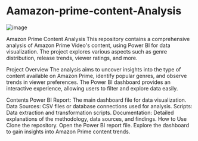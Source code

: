 # Aamazon-prime-content-Analysis

![image](https://github.com/user-attachments/assets/dd1614e8-af24-4448-8fdf-9a23378809da)


Amazon Prime Content Analysis
This repository contains a comprehensive analysis of Amazon Prime Video's content, using Power BI for data visualization. The project explores various aspects such as genre distribution, release trends, viewer ratings, and more.


Project Overview
The analysis aims to uncover insights into the type of content available on Amazon Prime, identify popular genres, and observe trends in viewer preferences. The Power BI dashboard provides an interactive experience, allowing users to filter and explore data easily.


Contents
Power BI Report: The main dashboard file for data visualization.
Data Sources: CSV files or database connections used for analysis.
Scripts: Data extraction and transformation scripts.
Documentation: Detailed explanations of the methodology, data sources, and findings.
How to Use
Clone the repository.
Open the Power BI report file.
Explore the dashboard to gain insights into Amazon Prime content trends.
